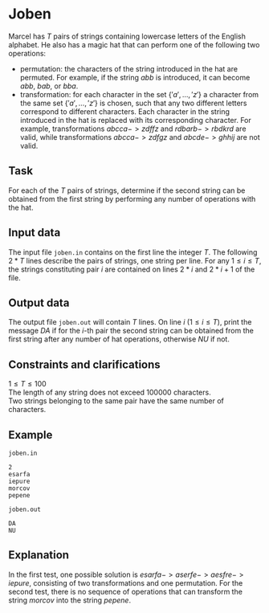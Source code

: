 # Joben

Marcel has $T$ pairs of strings containing lowercase letters of the English alphabet. He also has a magic hat that can perform one of the following two operations:
- permutation: the characters of the string introduced in the hat are permuted. For example, if the string $abb$ is introduced, it can become $abb$, $bab$, or $bba$.
- transformation: for each character in the set $\{'a', \dots, 'z'\}$ a character from the same set $\{'a', \dots, 'z'\}$ is chosen, such that any two different letters correspond to different characters. Each character in the string introduced in the hat is replaced with its corresponding character. For example, transformations $abcca -> zdffz$ and $rdbarb -> rbdkrd$ are valid, while transformations $abcca -> zdfgz$ and $abcde -> ghhij$ are not valid.

## Task

For each of the $T$ pairs of strings, determine if the second string can be obtained from the first string by performing any number of operations with the hat.

## Input data

The input file `joben.in` contains on the first line the integer $T$. The following $2*T$ lines describe the pairs of strings, one string per line. For any $1 \leq i \leq T$, the strings constituting pair $i$ are contained on lines $2*i$ and $2*i+1$ of the file.

## Output data

The output file `joben.out` will contain $T$ lines. On line $i$ $(1 \leq i \leq T)$, print the message $DA$ if for the $i$-th pair the second string can be obtained from the first string after any number of hat operations, otherwise $NU$ if not.

## Constraints and clarifications

$1 \leq T \leq 100$  
The length of any string does not exceed $100000$ characters.  
Two strings belonging to the same pair have the same number of characters.

## Example

`joben.in`
```
2
esarfa
iepure
morcov
pepene
```

`joben.out`
```
DA
NU
```

## Explanation

In the first test, one possible solution is $esarfa -> aserfe -> aesfre -> iepure$, consisting of two transformations and one permutation. 
For the second test, there is no sequence of operations that can transform the string $morcov$ into the string $pepene$.